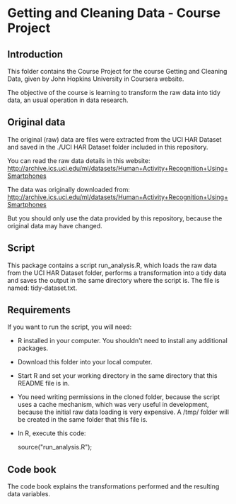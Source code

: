 Getting and Cleaning Data - Course Project
==========================================

Introduction
------------

This folder contains the Course Project for the course Getting and Cleaning Data, given by John Hopkins University in Coursera website.

The objective of the course is learning to transform the raw data into tidy data, an usual operation in data research.

Original data
-------------

The original (raw) data are files were extracted from the UCI HAR Dataset and saved in the ./UCI HAR Dataset folder included in this repository.

You can read the raw data details in this website: http://archive.ics.uci.edu/ml/datasets/Human+Activity+Recognition+Using+Smartphones

The data was originally downloaded from:
http://archive.ics.uci.edu/ml/datasets/Human+Activity+Recognition+Using+Smartphones

But you should only use the data provided by this repository, because the original data may have changed.

Script
------

This package contains a script run_analysis.R, which loads the raw data from the UCI HAR Dataset folder, performs a transformation into a tidy data and saves the output in the same directory where the script is. The file is named: tidy-dataset.txt.

Requirements
------------

If you want to run the script, you will need:

- R installed in your computer. You shouldn't need to install any additional packages.

- Download this folder into your local computer.

- Start R and set your working directory in the same directory that this README file is in.

- You need writing permissions in the cloned folder, because the script uses a cache mechanism, which was very useful in development, because the initial raw data loading is very expensive. A /tmp/ folder will be created in the same folder that this file is.

- In R, execute this code:

    source("run_analysis.R");

Code book
---------

The code book explains the transformations performed and the resulting data variables.
